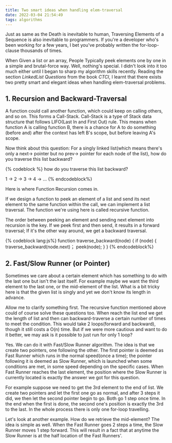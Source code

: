 ```yaml
---
title: Two smart ideas when handling elem-traversal
date: 2022-03-04 21:54:49
tags: algorithms
---
```


Just as same as the Death is inevitable to human, Traversing Elements of a Sequence is also inevitable to programmers. If you're a developer who's been working for a few years, I bet you've probably written the for-loop-clause thousands of times.

When Given a list or an array, People Typically peek elements one by one in a simple and brutal-force way. Well, nothing's special. I didn't look into it too much either until I began to sharp my algorithm skills recently. Reading the section *LinkedList Questions* from the book *CTCI*, I learnt that there exists two pretty smart and elegant ideas when handling elem-traversal problems.


## 1. Recursion and Backward-Traversal

A function could call another function, which could keep on calling others, and so on. This forms a Call-Stack. Call-Stack is a type of Stack data structure that follows LIFO(Last In and First Out) rule. This means when function A is calling function B, there is a chance for A to do something (before and) after the context has left B's scope, but before leaving A's scope.

Now think about this question: For a singly linked list(which means there's only a next-> pointer but no prev-> pointer for each node of the list), how do you traverse this list backward?

{% codeblock %}
how do you traverse this list backward?

1 -> 2 -> 3 -> 4 -> ...
{% endcodeblock%}

Here is where Function Recursion comes in.

If we design a function to peek an element of a list and send its next element to the same function within the call, we can implement a list traversal. The function we're using here is called recursive function.

The order between peeking an element and sending next element into recursion is the key. If we peek first and then send, it results in a forward traversal; If it's the other way around, we get a backward traversal.

{% codeblock lang:js%}
function traverse_backward(node) {
	if (node) {
		traverse_backward(node.next)；
		peek(node);
	}
}
{% endcodeblock%}


## 2. Fast/Slow Runner (or Pointer)

Sometimes we care about a certain element which has something to do with the
last one but isn't the last itself. For example maybe we want the third element
to the last one, or the mid-element of the list. What is a bit tricky here is
that the given list is singly and yet we don't know its length in advance.

Allow me to clarify something first. The recursive function mentioned above
could of course solve these questions too. When reach the list end we get the
length of list and then can backward-traverse a certain number of times to meet
the condition. This would take 2 loops(forward and backward), though it still
costs a O(n) time. But if we were more cautious and want to do it better, we
may ask is it possible to just run for only 1 loop?

Yes. We can do it with Fast/Slow Runner algorithm. The idea is that we create
two pointers, one following the other. The first pointer is deemed as Fast
Runner which runs in the normal speed(once a time); the pointer following it is
deemed as Slow Runner, which is launched when some conditions are met, in some
speed depending on the specific cases. When Fast Runner reaches the last
element, the position where the Slow Runner is currently located is exactly the
answer we got for this question.

For example suppose we need to get the 3rd element to the end of list. We create
two pointers and let the first one go as normal, and after 3 steps it did, we
then let the second pointer begin to go. Both go 1 step once time. In the end
when the first is done, the second one's position is exactly the 3rd to the
last. In the whole process there is only one for-loop travelling. 

Let's look at another example. How do we retrieve the mid-element? The idea is
simple as well. When the Fast Runner goes 2 steps a time, the Slow Runner moves
1 step forward. This will result in a fact that at anytime the Slow Runner is at
the half location of the Fast Runners'.



